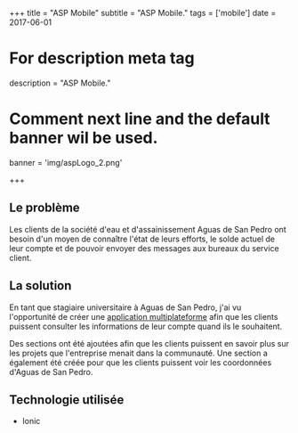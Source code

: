 +++
title = "ASP Mobile"
subtitle = "ASP Mobile."
tags = ['mobile']
date = 2017-06-01

# For description meta tag
description = "ASP Mobile."

# Comment next line and the default banner wil be used.
banner = 'img/aspLogo_2.png'

+++

## Le problème

Les clients de la société d'eau et d'assainissement Aguas de San Pedro ont besoin d'un moyen de connaître l'état de leurs efforts, le solde actuel de leur compte et de pouvoir envoyer des messages aux bureaux du service client.

## La solution

En tant que stagiaire universitaire à Aguas de San Pedro, j'ai vu l'opportunité de créer une [application multiplateforme](https://play.google.com/store/apps/details?id=com.asp.aspconsulta) afin que les clients puissent consulter les informations de leur compte quand ils le souhaitent.

Des sections ont été ajoutées afin que les clients puissent en savoir plus sur les projets que l'entreprise menait dans la communauté. Une section a également été créée pour que les clients puissent voir les coordonnées d'Aguas de San Pedro.

## Technologie utilisée

- Ionic
